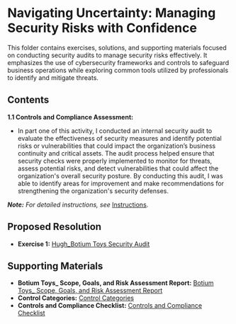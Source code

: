 # Navigating Uncertainty: Managing Security Risks with Confidence

This folder contains exercises, solutions, and supporting materials focused on conducting security audits to manage security risks effectively. It emphasizes the use of cybersecurity frameworks and controls to safeguard business operations while exploring common tools utilized by professionals to identify and mitigate threats.

## Contents

**1.1 Controls and Compliance Assessment:** 
* In part one of this activity, I conducted an internal security audit to evaluate the effectiveness of security measures and identify potential risks or vulnerabilities that could impact the organization’s business continuity and critical assets. The audit process helped ensure that security checks were properly implemented to monitor for threats, assess potential risks, and detect vulnerabilities that could affect the organization's overall security posture. By conducting this audit, I was able to identify areas for improvement and make recommendations for strengthening the organization's security defenses.

***Note:** For detailed instructions, see* [Instructions](Instructions.md).

## Proposed Resolution

- **Exercise 1:** [Hugh_Botium Toys Security Audit](https://github.com/Hugh-Kumbi/Cybersecurity-Portfolio/blob/main/I.%20Security%20Controls%20and%20Compliance%20Evaluation/1.1%20Hugh_Botium%20Toys%20Security%20Audit.md)

## Supporting Materials

- **Botium Toys_ Scope, Goals, and Risk Assessment Report:** [Botium Toys_ Scope, Goals, and Risk Assessment Report](https://github.com/Hugh-Kumbi/Cybersecurity-Portfolio/blob/main/I.%20Security%20Controls%20and%20Compliance%20Evaluation/Botium%20Toys_%20Scope%2C%20Goals%2C%20and%20Risk%20Assessment%20Report.pdf)
- **Control Categories:** [Control Categories](https://github.com/Hugh-Kumbi/Cybersecurity-Portfolio/blob/main/I.%20Security%20Controls%20and%20Compliance%20Evaluation/Control%20Categories.md)
- **Controls and Compliance Checklist:** [Controls and Compliance Checklist](https://github.com/Hugh-Kumbi/Cybersecurity-Portfolio/blob/main/I.%20Security%20Controls%20and%20Compliance%20Evaluation/Controls%20and%20Compliance%20Checklist.md)

